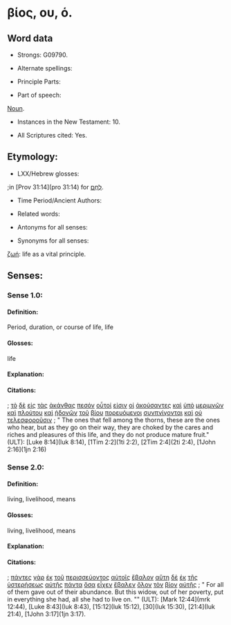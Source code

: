 # βίος, ου, ὁ.

<!-- Status: S2=NeedsFinalCheck -->
<!-- Lexica used for edits: LN MM -->

## Word data

* Strongs: G09790.


* Alternate spellings:

* Principle Parts: 

* Part of speech: 

[Noun](http://ugg.readthedocs.io/en/latest/noun.html). 

* Instances in the New Testament: 10.

* All Scriptures cited: Yes.

## Etymology: 

* LXX/Hebrew glosses: 

;in [Prov 31:14](pro 31:14) for [לֶחֶם](//en-uhal/H3899).

* Time Period/Ancient Authors: 

* Related words: 

* Antonyms for all senses:

* Synonyms for all senses: 

[ζωή](../G22220/01.md): life as a vital principle.

## Senses:

### Sense  1.0: 

#### Definition: 

Period, duration, or course of life, life

#### Glosses: 

life

#### Explanation: 

#### Citations: 

; [τὸ](../G35880/01.md) [δὲ](../G11610/01.md) [εἰς](../G15190/01.md) [τὰς](../G35880/01.md) [ἀκάνθας](../G01730/01.md) [πεσόν](../G40980/01.md) [οὗτοί](../G37780/01.md) [εἰσιν](../G99999/01.md) [οἱ](../G35880/01.md) [ἀκούσαντες](../G01910/01.md) [καὶ](../G25320/01.md) [ὑπὸ](../G52590/01.md) [μεριμνῶν](../G33080/01.md) [καὶ](../G25320/01.md) [πλούτου](../G41490/01.md) [καὶ](../G25320/01.md) [ἡδονῶν](../G22370/01.md) [τοῦ](../G35880/01.md) [βίου](../G09790/01.md) [πορευόμενοι](../G41980/01.md) [συνπνίγονται](../G48460/01.md) [καὶ](../G25320/01.md) [οὐ](../G37560/01.md) [τελεσφοροῦσιν](../G50520/01.md)
; " The ones that fell among the thorns, these are the ones who hear, but as they go on their way, they are choked by the cares and riches and pleasures of this life, and they do not produce mature fruit." (ULT): 
[Luke 8:14](luk 8:14), [1Tim 2:2](1ti 2:2), [2Tim 2:4](2ti 2:4), [1John 2:16](1jn 2:16)

### Sense  2.0: 

#### Definition: 

living, livelihood, means 

#### Glosses: 

living, livelihood, means

#### Explanation: 

#### Citations: 

; [πάντες](../G39560/01.md) [γὰρ](../G10630/01.md) [ἐκ](../G15370/01.md) [τοῦ](../G35880/01.md) [περισσεύοντος](../G40520/01.md) [αὐτοῖς](../G08460/01.md) [ἔβαλον](../G09060/01.md) [αὕτη](../G37780/01.md) [δὲ](../G11610/01.md) [ἐκ](../G15370/01.md) [τῆς](../G35880/01.md) [ὑστερήσεως](../G53040/01.md) [αὐτῆς](../G08460/01.md) [πάντα](../G39560/01.md) [ὅσα](../G37450/01.md) [εἶχεν](../G21920/01.md) [ἔβαλεν](../G09060/01.md) [ὅλον](../G36500/01.md) [τὸν](../G35880/01.md) [βίον](../G09790/01.md) [αὐτῆς](../G08460/01.md)
; " For all of them gave out of their abundance. But this widow, out of her poverty, put in everything she had, all she had to live on. "" (ULT): 
[Mark 12:44](mrk 12:44), [Luke 8:43](luk 8:43), [15:12](luk 15:12), [30](luk 15:30), [21:4](luk 21:4), [1John 3:17](1jn 3:17).
